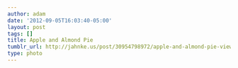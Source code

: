 ```yaml
---
author: adam
date: '2012-09-05T16:03:40-05:00'
layout: post
tags: []
title: Apple and Almond Pie
tumblr_url: http://jahnke.us/post/30954798972/apple-and-almond-pie-view-on-path
type: photo
---
```


